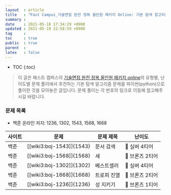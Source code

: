 ```yaml
---
layout  : article
title   : "Fast Campus_기술면접 완전 정복 올인원 패키지 Online: 기본 탐색 알고리즘"
summary : 
date    : 2021-05-18 17:34:29 +0900
updated : 2021-05-19 22:58:59 +0900
tag     : 
toc     : true
public  : true
parent  : 
latex   : false
---
```

* TOC
{:toc}

> 이 글은 패스트 캠퍼스의 [기술면접 완전 정복 올인원 패키지 online](https://fastcampus.co.kr/dev_online_algo)의 유형별, 난이도별 문제 풀이에서 추천하는 기본 탐색 알고리즘 문제를 파이썬(python)으로 풀이한 것을 모아놓은 글입니다. 문제 풀이는 각 번호의 링크로 이동해 참고해주시길 바랍니다.

### 문제 목록

* 백준 온라인 저지: 1236, 1302, 1543, 1568, 1668

| 사이트 | 문제                       | 문제 제목     | 난이도          |
| ------ | -------------------------- | ------------- | --------------- |
| 백준   | [[wiki3:boj-1543]]{1543}   | 문서 검색     | 🥈 실버 4티어   |
| 백준   | [[wiki3:boj-1568]]{1568}   | 새            | 🥉 브론즈 2티어 |
| 백준   | [[wiki3:boj-1302]]{1302}   | 베스트셀러    | 🥈 실버 4티어   |
| 백준   | [[wiki3:boj-1668]]{1668}   | 트로피 진열   | 🥉 브론즈 2티어 |
| 백준   | [[wiki3:boj-1236]]{1236}   | 성 지키기     | 🥉 브론즈 1티어 |
